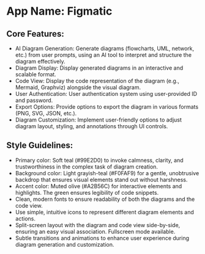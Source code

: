 # **App Name**: Figmatic

## Core Features:

- AI Diagram Generation: Generate diagrams (flowcharts, UML, network, etc.) from user prompts, using an AI tool to interpret and structure the diagram effectively.
- Diagram Display: Display generated diagrams in an interactive and scalable format.
- Code View: Display the code representation of the diagram (e.g., Mermaid, Graphviz) alongside the visual diagram.
- User Authentication: User authentication system using user-provided ID and password.
- Export Options: Provide options to export the diagram in various formats (PNG, SVG, JSON, etc.).
- Diagram Customization: Implement user-friendly options to adjust diagram layout, styling, and annotations through UI controls.

## Style Guidelines:

- Primary color: Soft teal (#99E2D0) to invoke calmness, clarity, and trustworthiness in the complex task of diagram creation.
- Background color: Light grayish-teal (#F0FAF9) for a gentle, unobtrusive backdrop that ensures visual elements stand out without harshness.
- Accent color: Muted olive (#A2B56C) for interactive elements and highlights. The green ensures legibility of code snippets.
- Clean, modern fonts to ensure readability of both the diagrams and the code view.
- Use simple, intuitive icons to represent different diagram elements and actions.
- Split-screen layout with the diagram and code view side-by-side, ensuring an easy visual association. Fullscreen mode available.
- Subtle transitions and animations to enhance user experience during diagram generation and customization.